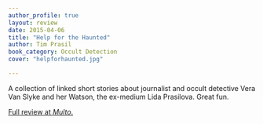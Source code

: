 ```yaml
---
author_profile: true
layout: review
date: 2015-04-06
title: "Help for the Haunted"
author: Tim Prasil
book_category: Occult Detection
cover: "helpforhaunted.jpg"

---
```

A collection of linked short stories about journalist and occult detective Vera Van Slyke and her Watson, the ex-medium Lida Prasilova. Great fun.

[Full review at *Multo*.](https://multoghost.wordpress.com/2015/04/06/reading-help-for-the-haunted/)